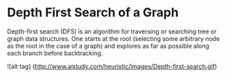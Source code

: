 # Depth First Search of a Graph

Depth-first search (DFS) is an algorithm for traversing or searching tree or graph data structures. One starts at the root (selecting some arbitrary node as the root in the case of a graph) and explores as far as possible along each branch before backtracking.

![alt tag] (http://www.aistudy.com/heuristic/images/Depth-first-search.gif)
